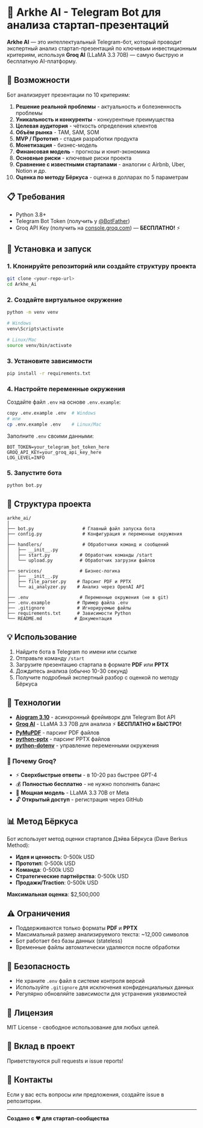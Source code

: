 # 🤖 Arkhe AI - Telegram Bot для анализа стартап-презентаций

**Arkhe AI** — это интеллектуальный Telegram-бот, который проводит экспертный анализ стартап-презентаций по ключевым инвестиционным критериям, используя **Groq AI** (LLaMA 3.3 70B) — самую быструю и бесплатную AI-платформу.

## 🎯 Возможности

Бот анализирует презентации по 10 критериям:

1. **Решение реальной проблемы** - актуальность и болезненность проблемы
2. **Уникальность и конкуренты** - конкурентные преимущества
3. **Целевая аудитория** - чёткость определения клиентов
4. **Объём рынка** - TAM, SAM, SOM
5. **MVP / Прототип** - стадия разработки продукта
6. **Монетизация** - бизнес-модель
7. **Финансовая модель** - прогнозы и юнит-экономика
8. **Основные риски** - ключевые риски проекта
9. **Сравнение с известными стартапами** - аналогии с Airbnb, Uber, Notion и др.
10. **Оценка по методу Бёркуса** - оценка в долларах по 5 параметрам

## 📋 Требования

- Python 3.8+
- Telegram Bot Token (получить у [@BotFather](https://t.me/botfather))
- Groq API Key (получить на [console.groq.com](https://console.groq.com)) — **БЕСПЛАТНО!** ⚡

## 🚀 Установка и запуск

### 1. Клонируйте репозиторий или создайте структуру проекта

```bash
git clone <your-repo-url>
cd Arkhe_Ai
```

### 2. Создайте виртуальное окружение

```bash
python -m venv venv

# Windows
venv\Scripts\activate

# Linux/Mac
source venv/bin/activate
```

### 3. Установите зависимости

```bash
pip install -r requirements.txt
```

### 4. Настройте переменные окружения

Создайте файл `.env` на основе `.env.example`:

```bash
copy .env.example .env  # Windows
# или
cp .env.example .env    # Linux/Mac
```

Заполните `.env` своими данными:

```env
BOT_TOKEN=your_telegram_bot_token_here
GROQ_API_KEY=your_groq_api_key_here
LOG_LEVEL=INFO
```

### 5. Запустите бота

```bash
python bot.py
```

## 📁 Структура проекта

```
arkhe_ai/
│
├── bot.py                  # Главный файл запуска бота
├── config.py               # Конфигурация и переменные окружения
│
├── handlers/               # Обработчики команд и сообщений
│   ├── __init__.py
│   ├── start.py           # Обработчик команды /start
│   └── upload.py          # Обработчик загрузки файлов
│
├── services/              # Бизнес-логика
│   ├── __init__.py
│   ├── file_parser.py    # Парсинг PDF и PPTX
│   └── ai_analyzer.py    # Анализ через OpenAI API
│
├── .env                   # Переменные окружения (не в git)
├── .env.example          # Пример файла .env
├── .gitignore            # Игнорируемые файлы
├── requirements.txt      # Зависимости Python
└── README.md            # Документация
```

## 💡 Использование

1. Найдите бота в Telegram по имени или ссылке
2. Отправьте команду `/start`
3. Загрузите презентацию стартапа в формате **PDF** или **PPTX**
4. Дождитесь анализа (обычно 10-30 секунд)
5. Получите подробный экспертный разбор с оценкой по методу Бёркуса

## 🔧 Технологии

- **[Aiogram 3.10](https://docs.aiogram.dev/)** - асинхронный фреймворк для Telegram Bot API
- **[Groq AI](https://console.groq.com)** - LLaMA 3.3 70B для анализа ⚡ **БЕСПЛАТНО и БЫСТРО!**
- **[PyMuPDF](https://pymupdf.readthedocs.io/)** - парсинг PDF файлов
- **[python-pptx](https://python-pptx.readthedocs.io/)** - парсинг PPTX файлов
- **[python-dotenv](https://pypi.org/project/python-dotenv/)** - управление переменными окружения

### 🚀 Почему Groq?

- ⚡ **Сверхбыстрые ответы** - в 10-20 раз быстрее GPT-4
- 💰 **Полностью бесплатно** - не нужно пополнять баланс
- 🧠 **Мощная модель** - LLaMA 3.3 70B от Meta
- 🔓 **Открытый доступ** - регистрация через GitHub

## 📊 Метод Бёркуса

Бот использует метод оценки стартапов Дэйва Бёркуса (Dave Berkus Method):

- **Идея и ценность**: 0-500k USD
- **Прототип**: 0-500k USD
- **Команда**: 0-500k USD
- **Стратегические партнёрства**: 0-500k USD
- **Продажи/Traction**: 0-500k USD

**Максимальная оценка**: $2,500,000

## ⚠️ Ограничения

- Поддерживаются только форматы **PDF** и **PPTX**
- Максимальный размер анализируемого текста: ~12,000 символов
- Бот работает без базы данных (stateless)
- Временные файлы автоматически удаляются после обработки

## 🔐 Безопасность

- Не храните `.env` файл в системе контроля версий
- Используйте `.gitignore` для исключения конфиденциальных данных
- Регулярно обновляйте зависимости для устранения уязвимостей

## 📝 Лицензия

MIT License - свободное использование для любых целей.

## 🤝 Вклад в проект

Приветствуются pull requests и issue reports!

## 📧 Контакты

Если у вас есть вопросы или предложения, создайте issue в репозитории.

---

**Создано с ❤️ для стартап-сообщества**

